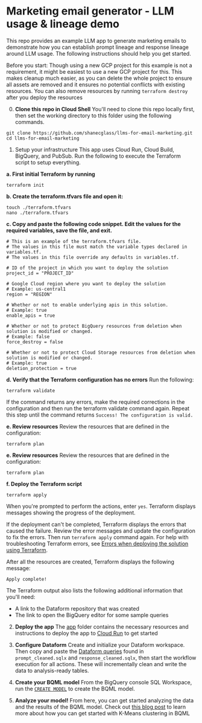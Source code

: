 # Marketing email generator - LLM usage & lineage demo

This repo provides an example LLM app to generate marketing emails to demonstrate how you can establish prompt lineage and response lineage around LLM usage. The following instructions should help you get started.

Before you start: Though using a new GCP project for this example is not a requirement, it might be easiest to use a new GCP project for this. This makes cleanup much easier, as you can delete the whole project to ensure all assets are removed and it ensures no potential conflicts with existing resources. You can also remove resources by running `terraform destroy` after you deploy the resources


0. **Clone this repo in Cloud Shell**
You'll need to clone this repo locally first, then set the working directory to this folder using the following commands.
```
git clone https://github.com/shanecglass/llms-for-email-marketing.git
cd llms-for-email-marketing
```

1. Setup your infrastructure
This app uses Cloud Run, Cloud Build, BigQuery, and PubSub. Run the following to execute the Terraform script to setup everything.

**a. First initial Terraform by running**
```
terraform init
```

**b. Create the terraform.tfvars file and open it:**
```
touch ./terraform.tfvars
nano ./terraform.tfvars
```

**c. Copy and paste the following code snippet. Edit the values for the required variables, save the file, and exit.**

```
# This is an example of the terraform.tfvars file.
# The values in this file must match the variable types declared in variables.tf.
# The values in this file override any defaults in variables.tf.

# ID of the project in which you want to deploy the solution
project_id = "PROJECT_ID"

# Google Cloud region where you want to deploy the solution
# Example: us-central1
region = "REGION"

# Whether or not to enable underlying apis in this solution.
# Example: true
enable_apis = true

# Whether or not to protect BigQuery resources from deletion when solution is modified or changed.
# Example: false
force_destroy = false

# Whether or not to protect Cloud Storage resources from deletion when solution is modified or changed.
# Example: true
deletion_protection = true
```
**d. Verify that the Terraform configuration has no errors**
Run the following:
```
terraform validate
```
If the command returns any errors, make the required corrections in the configuration and then run the terraform validate command again. Repeat this step until the command returns `Success! The configuration is valid.`

**e. Review resources**
Review the resources that are defined in the configuration:
```
terraform plan
```

**e. Review resources**
Review the resources that are defined in the configuration:

```
terraform plan
```

**f. Deploy the Terraform script**

```
terraform apply
```

When you're prompted to perform the actions, enter `yes`. Terraform displays messages showing the progress of the deployment.

If the deployment can't be completed, Terraform displays the errors that caused the failure. Review the error messages and update the configuration to fix the errors. Then run `terraform apply` command again. For help with troubleshooting Terraform errors, see [Errors when deploying the solution using Terraform](https://cloud.google.com/architecture/big-data-analytics/analytics-lakehouse#tf-deploy-errors).

After all the resources are created, Terraform displays the following message:
```
Apply complete!
```

The Terraform output also lists the following additional information that you'll need:
- A link to the Dataform repository that was created
- The link to open the BigQuery editor for some sample queries

2. **Deploy the app**
The [app](./app) folder contains the necessary resources and instructions to deploy the app to [Cloud Run](https://cloud.google.com/run) to get started

3. **Configure Dataform**
Create and initialize your Dataform workspace. Then copy and paste the [Dataform queries](./definitions) found in `prompt_cleaned.sqlx` and `response_cleaned.sqlx`, then start the workflow execution for all actions. These will incrementally clean and write the data to analysis-ready tables.

4. **Create your BQML model**
From the BigQuery console SQL Workspace, run the [`CREATE MODEL`](./create_kmeans_model.sql) to create the BQML model.

5. **Analyze your model!**
From here, you can get started analyzing the data and the results of the BQML model. Check out [this blog post](https://towardsdatascience.com/how-to-use-k-means-clustering-in-bigquery-ml-to-understand-and-describe-your-data-better-c972c6f5733b) to learn more about how you can get started with K-Means clustering in BQML
